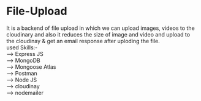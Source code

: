 # File-Upload
It is a backend of file upload in which we can upload images, videos to the cloudinary and also it reduces the size of image and video and upload to the cloudinay &amp; get an email response after uploding the file. <br/>
used Skills:- <br/>
--> Express JS <br/>
--> MongoDB <br/>
--> Mongoose Atlas <br/>
--> Postman <br/>
--> Node JS <br/>
--> cloudinay <br/>
--> nodemailer <br/>
